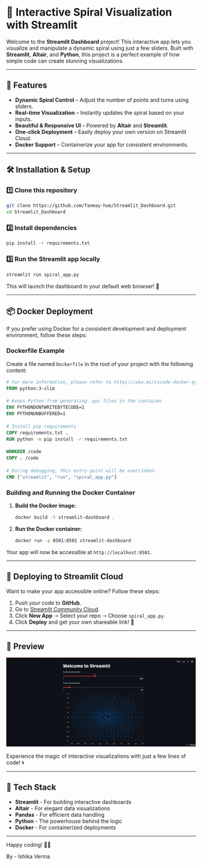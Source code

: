 # 🚀 Interactive Spiral Visualization with Streamlit

Welcome to the **Streamlit Dashboard** project! This interactive app lets you visualize and manipulate a dynamic spiral using just a few sliders. Built with **Streamlit**, **Altair**, and **Python**, this project is a perfect example of how simple code can create stunning visualizations.

---

## 🎨 Features
- **Dynamic Spiral Control** – Adjust the number of points and turns using sliders.
- **Real-time Visualization** – Instantly updates the spiral based on your inputs.
- **Beautiful & Responsive UI** – Powered by **Altair** and **Streamlit**.
- **One-click Deployment** – Easily deploy your own version on Streamlit Cloud.
- **Docker Support** – Containerize your app for consistent environments.

---

## 🛠️ Installation & Setup

### 1️⃣ Clone this repository
```bash
git clone https://github.com/Tanmay-hue/Streamlit_Dashboard.git
cd Streamlit_Dashboard
```

### 2️⃣ Install dependencies
```bash
pip install -r requirements.txt
```

### 3️⃣ Run the Streamlit app locally
```bash
streamlit run spiral_app.py
```

This will launch the dashboard in your default web browser! 🎉

---

## 📦 Docker Deployment

If you prefer using Docker for a consistent development and deployment environment, follow these steps:

### Dockerfile Example
Create a file named `Dockerfile` in the root of your project with the following content:

```dockerfile
# For more information, please refer to https://aka.ms/vscode-docker-python
FROM python:3-slim

# Keeps Python from generating .pyc files in the container
ENV PYTHONDONTWRITEBYTECODE=1
ENV PYTHONUNBUFFERED=1

# Install pip requirements
COPY requirements.txt . 
RUN python -m pip install -r requirements.txt

WORKDIR /code
COPY . /code

# During debugging, this entry point will be overridden.
CMD ["streamlit", "run", "spiral_app.py"]
```

### Building and Running the Docker Container
1. **Build the Docker image:**
   ```bash
   docker build -t streamlit-dashboard .
   ```
2. **Run the Docker container:**
   ```bash
   docker run -p 8501:8501 streamlit-dashboard
   ```
Your app will now be accessible at `http://localhost:8501`.

---

## 📡 Deploying to Streamlit Cloud

Want to make your app accessible online? Follow these steps:
1. Push your code to **GitHub**.
2. Go to [Streamlit Community Cloud](https://share.streamlit.io/).
3. Click **New App** ➝ Select your repo ➝ Choose `spiral_app.py`.
4. Click **Deploy** and get your own shareable link! 🚀

---

## 📸 Preview
![Spiral Preview](https://github.com/Tanmay-hue/Streamlit_Dashboard/blob/main/image.png)

Experience the magic of interactive visualizations with just a few lines of code! 🌀

---

## 📌 Tech Stack
- **Streamlit** - For building interactive dashboards
- **Altair** - For elegant data visualizations
- **Pandas** - For efficient data handling
- **Python** - The powerhouse behind the logic
- **Docker** - For containerized deployments


---

Happy coding! 🎨✨

By - Ishika Verma

